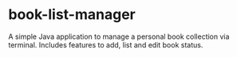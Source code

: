 # book-list-manager
A simple Java application to manage a personal book collection via terminal. Includes features to add, list and edit book status.

